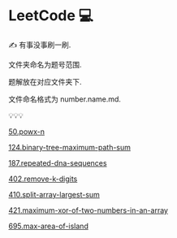 # LeetCode 💻

✍  有事没事刷一刷.

文件夹命名为题号范围.

题解放在对应文件夹下.

文件命名格式为 number.name.md.

💡💡💡

[50.powx-n](/000-099/50.powx-n.md)

[124.binary-tree-maximum-path-sum](/100-199/124.binary-tree-maximum-path-sum.md)

[187.repeated-dna-sequences](/100-199/187.repeated-dna-sequences.md)

[402.remove-k-digits](/400-499/402.remove-k-digits.md)

[410.split-array-largest-sum](/400-499/410.split-array-largest-sum.md)

[421.maximum-xor-of-two-numbers-in-an-array](/400-499/421.maximum-xor-of-two-numbers-in-an-array.md)

[695.max-area-of-island](/600-699/695.max-area-of-island.md)

